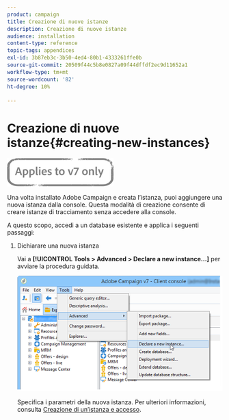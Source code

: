 ```yaml
---
product: campaign
title: Creazione di nuove istanze
description: Creazione di nuove istanze
audience: installation
content-type: reference
topic-tags: appendices
exl-id: 3b87eb3c-3b50-4ed4-80b1-4333261ffe0b
source-git-commit: 20509f44c5b8e0827a09f44dffdf2ec9d11652a1
workflow-type: tm+mt
source-wordcount: '82'
ht-degree: 10%

---
```


# Creazione di nuove istanze{#creating-new-instances}

![](../../assets/v7-only.svg)

Una volta installato Adobe Campaign e creata l’istanza, puoi aggiungere una nuova istanza dalla console. Questa modalità di creazione consente di creare istanze di tracciamento senza accedere alla console.

A questo scopo, accedi a un database esistente e applica i seguenti passaggi:

1. Dichiarare una nuova istanza

   Vai a **[!UICONTROL Tools > Advanced > Declare a new instance...]** per avviare la procedura guidata.

   ![](assets/s_ncs_install_declare_instance_menu.png)

   Specifica i parametri della nuova istanza. Per ulteriori informazioni, consulta [Creazione di un’istanza e accesso](../../installation/using/creating-an-instance-and-logging-on.md).
